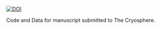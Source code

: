 [![DOI](https://zenodo.org/badge/DOI/10.5281/zenodo.14592408.svg)](https://doi.org/10.5281/zenodo.14592408)

Code and Data for manuscript submitted to The Cryosphere.
